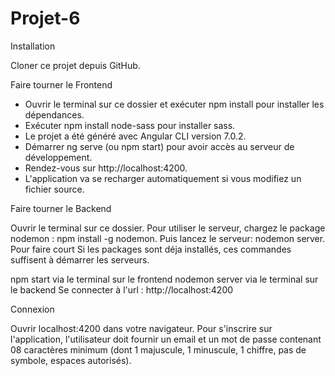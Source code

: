 # Projet-6


Installation

Cloner ce projet depuis GitHub.


Faire tourner le Frontend

- Ouvrir le terminal sur ce dossier et exécuter npm install pour installer les dépendances.
- Exécuter npm install node-sass pour installer sass.
- Le projet a été généré avec Angular CLI version 7.0.2.
- Démarrer ng serve (ou npm start) pour avoir accès au serveur de développement.
- Rendez-vous sur http://localhost:4200.
- L'application va se recharger automatiquement si vous modifiez un fichier source.


Faire tourner le Backend

Ouvrir le terminal sur ce dossier.
Pour utiliser le serveur, chargez le package nodemon : npm install -g nodemon.
Puis lancez le serveur: nodemon server.
Pour faire court
Si les packages sont déja installés, ces commandes suffisent à démarrer les serveurs.


npm start via le terminal sur le frontend
nodemon server via le terminal sur le backend
Se connecter à l'url : http://localhost:4200


Connexion

Ouvrir localhost:4200 dans votre navigateur.
Pour s'inscrire sur l'application, l'utilisateur doit fournir un email et un mot de passe contenant 08 caractères minimum (dont 1 majuscule, 1 minuscule, 1 chiffre, pas de symbole, espaces autorisés).
